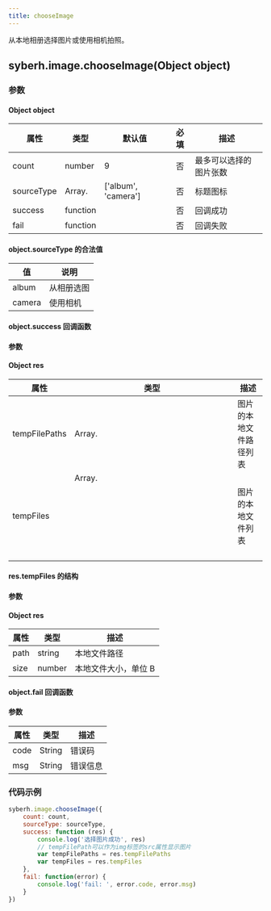 ```yaml
---
title: chooseImage
---
```


从本地相册选择图片或使用相机拍照。

<!-- 支持`Promise` 使用。 -->


## syberh.image.chooseImage(Object object)
### 参数
#### Object object
| 属性     | 类型   | 默认值  |  必填 | 描述                         |
| ---------- | -------------------- | -------- | :-----: | ----------------- |
| count | number | 9 | 否 | 最多可以选择的图片张数 |
| sourceType | Array.<string> |  ['album', 'camera']  | 否 | 标题图标 |
| success | function |  |  否     | 回调成功      |
| fail   | function |  |  否     | 回调失败      |


#### object.sourceType 的合法值
| 值     | 说明    |       
| ---------- | ------- | 
| album | 从相册选图 |
| camera | 使用相机	 |


#### object.success 回调函数
#### 参数
#### Object res
| 属性 | 类型  | 描述 |
| -- | -- | -- |
| tempFilePaths | 	Array.<string>   | 图片的本地文件路径列表 |
| tempFiles     |   Array.<Object>   | 图片的本地文件列表 |


#### res.tempFiles 的结构
#### 参数
#### Object res
| 属性 | 类型  | 描述 |
| -- | -- | -- |
| path     | string | 本地文件路径 |
| size     | number | 本地文件大小，单位 B |

#### object.fail 回调函数
#### 参数
| 属性 | 类型  | 描述 |
| -- | -- | -- |
| code | String | 错误码 |
| msg | String  | 错误信息 |

### 代码示例
```javascript
syberh.image.chooseImage({
    count: count,
    sourceType: sourceType,
    success: function (res) {
        console.log('选择图片成功', res)
        // tempFilePath可以作为img标签的src属性显示图片
        var tempFilePaths = res.tempFilePaths
        var tempFiles = res.tempFiles
    },
    fail: function(error) {
        console.log('fail: ', error.code, error.msg)
    }
})
```